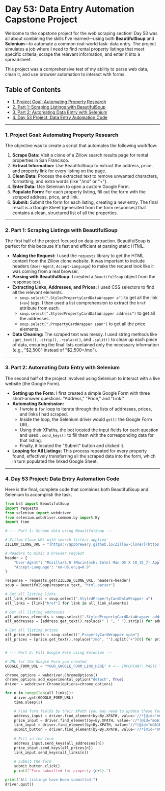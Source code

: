 # Day 53: Data Entry Automation Capstone Project

Welcome to the capstone project for the web scraping section! Day 53 was all about combining the skills I've learned—using both **BeautifulSoup** and **Selenium**—to automate a common real-world task: data entry. The project simulates a job where I need to find rental property listings that meet specific criteria, scrape the relevant information, and enter it into a spreadsheet.

This project was a comprehensive test of my ability to parse web data, clean it, and use browser automation to interact with forms.

## Table of Contents
- [1. Project Goal: Automating Property Research](#1-project-goal-automating-property-research)
- [2. Part 1: Scraping Listings with BeautifulSoup](#2-part-1-scraping-listings-with-beautifulsoup)
- [3. Part 2: Automating Data Entry with Selenium](#3-part-2-automating-data-entry-with-selenium)
- [4. Day 53 Project: Data Entry Automation Code](#4-day-53-project-data-entry-automation-code)

---

### 1. Project Goal: Automating Property Research
The objective was to create a script that automates the following workflow:
1.  **Scrape Data:** Visit a clone of a Zillow search results page for rental properties in San Francisco.
2.  **Extract Information:** Use BeautifulSoup to extract the address, price, and property link for every listing on the page.
3.  **Clean Data:** Process the extracted text to remove unwanted characters, formatting, and extra words (like "/mo" or "+").
4.  **Enter Data:** Use Selenium to open a custom Google Form.
5.  **Populate Form:** For each property listing, fill out the form with the scraped address, price, and link.
6.  **Submit:** Submit the form for each listing, creating a new entry.
The final result is a Google Sheet (generated from the form responses) that contains a clean, structured list of all the properties.

---

### 2. Part 1: Scraping Listings with BeautifulSoup
The first half of the project focused on data extraction. BeautifulSoup is perfect for this because it's fast and efficient at parsing static HTML.
-   **Making the Request:** I used the `requests` library to get the HTML content from the Zillow clone website. It was important to include headers (`User-Agent`, `Accept-Language`) to make the request look like it was coming from a real browser.
-   **Parsing with BeautifulSoup:** I created a `BeautifulSoup` object from the response text.
-   **Extracting Links, Addresses, and Prices:** I used CSS selectors to find all the relevant elements.
    -   `soup.select(".StyledPropertyCardDataWrapper a")` to get all the link (`<a>`) tags. I then used a list comprehension to extract the `href` attribute from each.
    -   `soup.select(".StyledPropertyCardDataWrapper address")` to get all the addresses.
    -   `soup.select(".PropertyCardWrapper span")` to get all the price elements.
-   **Data Cleaning:** The scraped text was messy. I used string methods like `.get_text()`, `.strip()`, `.replace()`, and `.split()` to clean up each piece of data, ensuring the final lists contained only the necessary information (e.g., "$2,500" instead of "$2,500+/mo").

---

### 3. Part 2: Automating Data Entry with Selenium
The second half of the project involved using Selenium to interact with a live website (the Google Form).
-   **Setting up the Form:** I first created a simple Google Form with three short-answer questions: "Address," "Price," and "Link."
-   **Automating Submission:**
    -   I wrote a `for` loop to iterate through the lists of addresses, prices, and links I had scraped.
    -   Inside the loop, the Selenium driver would `get()` the Google Form URL.
    -   Using their XPaths, the bot located the input fields for each question and used `.send_keys()` to fill them with the corresponding data for that listing.
    -   Finally, it located the "Submit" button and clicked it.
-   **Looping for All Listings:** This process repeated for every property found, effectively transferring all the scraped data into the form, which in turn populated the linked Google Sheet.

---

### 4. Day 53 Project: Data Entry Automation Code
Here is the final, complete code that combines both BeautifulSoup and Selenium to accomplish the task.

```python
from bs4 import BeautifulSoup
import requests
from selenium import webdriver
from selenium.webdriver.common.by import By
import time

# --- Part 1: Scrape data using BeautifulSoup ---

# Zillow Clone URL with search filters applied
ZILLOW_CLONE_URL = "[https://appbrewery.github.io/Zillow-Clone/](https://appbrewery.github.io/Zillow-Clone/)"

# Headers to mimic a browser request
header = {
    "User-Agent": "Mozilla/5.0 (Macintosh; Intel Mac OS X 10_15_7) AppleWebKit/537.36 (KHTML, like Gecko) Chrome/91.0.4472.114 Safari/537.36",
    "Accept-Language": "en-US,en;q=0.9"
}

response = requests.get(ZILLOW_CLONE_URL, headers=header)
soup = BeautifulSoup(response.text, "html.parser")

# Get all listing links
all_link_elements = soup.select(".StyledPropertyCardDataWrapper a")
all_links = [link["href"] for link in all_link_elements]

# Get all listing addresses
all_address_elements = soup.select(".StyledPropertyCardDataWrapper address")
all_addresses = [address.get_text().replace(" | ", " ").strip() for address in all_address_elements]

# Get all listing prices
all_price_elements = soup.select(".PropertyCardWrapper span")
all_prices = [price.get_text().replace("/mo", "").split("+")[0] for price in all_price_elements if "$" in price.text]


# --- Part 2: Fill Google Form using Selenium ---

# URL for the Google Form you created
GOOGLE_FORM_URL = "YOUR_GOOGLE_FORM_LINK_HERE" # <-- IMPORTANT: PASTE YOUR FORM LINK HERE

chrome_options = webdriver.ChromeOptions()
chrome_options.add_experimental_option("detach", True)
driver = webdriver.Chrome(options=chrome_options)

for n in range(len(all_links)):
    driver.get(GOOGLE_FORM_URL)
    time.sleep(2)

    # Find form fields by their XPath (you may need to update these for your form)
    address_input = driver.find_element(by=By.XPATH, value='//*[@id="mG61Hd"]/div[2]/div/div[2]/div[1]/div/div/div[2]/div/div[1]/div/div[1]/input')
    price_input = driver.find_element(by=By.XPATH, value='//*[@id="mG61Hd"]/div[2]/div/div[2]/div[2]/div/div/div[2]/div/div[1]/div/div[1]/input')
    link_input = driver.find_element(by=By.XPATH, value='//*[@id="mG61Hd"]/div[2]/div/div[2]/div[3]/div/div/div[2]/div/div[1]/div/div[1]/input')
    submit_button = driver.find_element(by=By.XPATH, value='//*[@id="mG61Hd"]/div[2]/div/div[3]/div[1]/div[1]/div/span/span')
    
    # Fill in the form
    address_input.send_keys(all_addresses[n])
    price_input.send_keys(all_prices[n])
    link_input.send_keys(all_links[n])
    
    # Submit the form
    submit_button.click()
    print(f"Form submitted for property {n+1}.")

print("All listings have been submitted.")
driver.quit()
```
